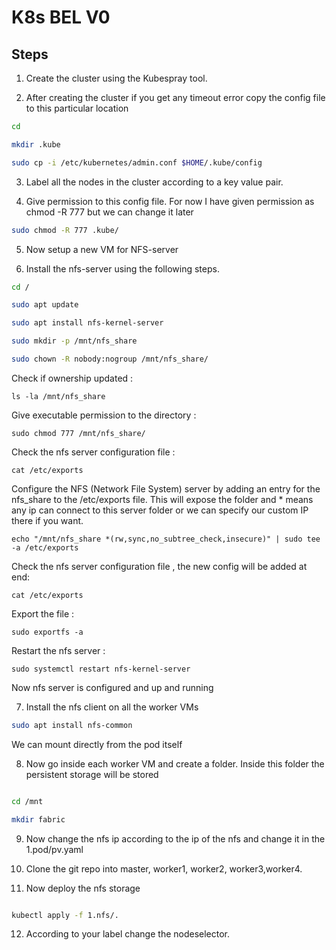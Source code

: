 # K8s BEL V0

## Steps

1. Create the cluster using the Kubespray tool.

2. After creating the cluster if you get any timeout error copy the config file to this particular location

```bash
cd 

mkdir .kube

sudo cp -i /etc/kubernetes/admin.conf $HOME/.kube/config
```

3. Label all the nodes in the cluster according to a key value pair.



4. Give permission to this config file. For now I have given permission as chmod -R 777 but we can change it later

```bash
sudo chmod -R 777 .kube/
```

5. Now setup  a new VM for NFS-server

6. Install the nfs-server using the following steps.

``` bash
cd /

sudo apt update

sudo apt install nfs-kernel-server

sudo mkdir -p /mnt/nfs_share

sudo chown -R nobody:nogroup /mnt/nfs_share/

```


Check if ownership updated : 

`ls -la /mnt/nfs_share`

Give executable permission to the directory :

`sudo chmod 777 /mnt/nfs_share/`

Check the nfs server configuration file :

`cat /etc/exports`

Configure the NFS (Network File System) server by adding an entry for the nfs_share to the /etc/exports file. This will expose the folder and * means any ip can connect to this server folder or we can specify our custom IP there if you want.

`echo "/mnt/nfs_share *(rw,sync,no_subtree_check,insecure)" | sudo tee -a /etc/exports`

Check the nfs server configuration file , the new config will be added at end:

`cat /etc/exports`

Export the file : 

`sudo exportfs -a`

Restart the nfs server :

`sudo systemctl restart nfs-kernel-server`

Now nfs server is configured and up and running

7. Install the nfs client on all the worker VMs

```bash
sudo apt install nfs-common
```
We can mount directly from the pod itself

8. Now go inside each worker VM and create a folder. Inside this folder the persistent storage will be stored


```bash

cd /mnt

mkdir fabric

```

9. Now change the nfs ip according to the ip of the nfs and change it in the 1.pod/pv.yaml

10. Clone the git repo into master, worker1, worker2, worker3,worker4.

11. Now deploy the nfs storage

```bash

kubectl apply -f 1.nfs/.

```

12. According to your label change the nodeselector.